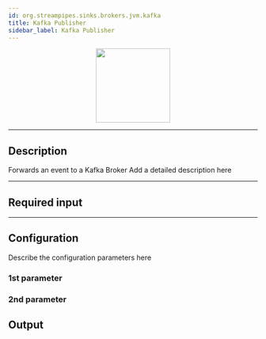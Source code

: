 ```yaml
---
id: org.streampipes.sinks.brokers.jvm.kafka
title: Kafka Publisher
sidebar_label: Kafka Publisher
---
```




<p align="center"> 
    <img src="/img/pipeline-elements/org.streampipes.sinks.brokers.jvm.kafka/icon.png" width="150px;" class="pe-image-documentation"/>
</p>

***

## Description

Forwards an event to a Kafka Broker
Add a detailed description here

***

## Required input


***

## Configuration

Describe the configuration parameters here

### 1st parameter


### 2nd parameter

## Output